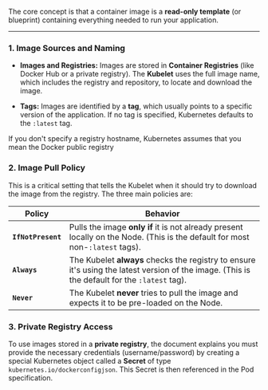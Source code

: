 The core concept is that a container image is a **read-only template** (or blueprint) containing everything needed to run your application.

---

### 1. Image Sources and Naming

- **Images and Registries:** Images are stored in **Container Registries** (like Docker Hub or a private registry). The **Kubelet** uses the full image name, which includes the registry and repository, to locate and download the image.
    
- **Tags:** Images are identified by a **tag**, which usually points to a specific version of the application. If no tag is specified, Kubernetes defaults to the `:latest` tag.
    
If you don't specify a registry hostname, Kubernetes assumes that you mean the Docker public registry
### 2. Image Pull Policy

This is a critical setting that tells the Kubelet when it should try to download the image from the registry. The three main policies are:

|Policy|Behavior|
|---|---|
|**`IfNotPresent`**|Pulls the image **only if** it is not already present locally on the Node. (This is the default for most non-`:latest` tags).|
|**`Always`**|The Kubelet **always** checks the registry to ensure it's using the latest version of the image. (This is the default for the `:latest` tag).|
|**`Never`**|The Kubelet **never** tries to pull the image and expects it to be pre-loaded on the Node.|

### 3. Private Registry Access

To use images stored in a **private registry**, the document explains you must provide the necessary credentials (username/password) by creating a special Kubernetes object called a **Secret** of type `kubernetes.io/dockerconfigjson`. This Secret is then referenced in the Pod specification.